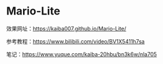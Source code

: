 # Mario-Lite
效果网址：https://kaiba007.github.io/Mario-Lite/

参考教程：https://www.bilibili.com/video/BV1X5411h7sa
 
笔记：https://www.yuque.com/kaiba-20hbu/bn3k6w/nla705
